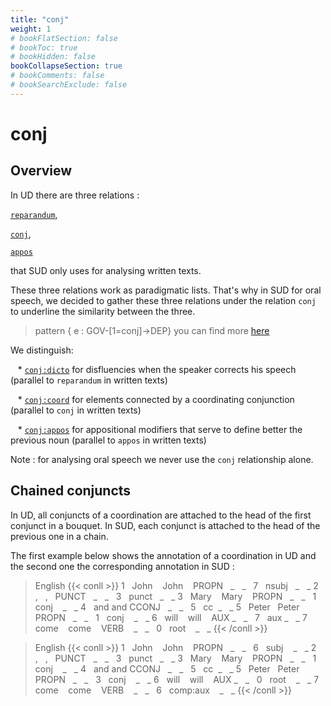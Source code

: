 ```yaml
---
title: "conj"
weight: 1
# bookFlatSection: false
# bookToc: true
# bookHidden: false
bookCollapseSection: true
# bookComments: false
# bookSearchExclude: false
---
```


# conj

## Overview 

In UD there are three relations :

[`reparandum`](https://universaldependencies.org/u/dep/reparandum.html),

[`conj`](https://universaldependencies.org/u/dep/conj.html),

[`appos`](https://universaldependencies.org/u/dep/appos.html)

that SUD only uses for analysing written texts.

These three relations work as paradigmatic lists. That's why in SUD for oral speech, we decided to gather these three relations under the relation `conj` to underline the similarity between the three.

> pattern { e : GOV-[1=conj]->DEP}
> you can find more [here](http://universal.grew.fr/?custom=63ff56c2f1034)

We distinguish:

   * [`conj:dicto`](./conj_dicto.md) for disfluencies when the speaker corrects his speech (parallel to `reparandum` in written texts)

   * [`conj:coord`](./conj_coord.md) for elements connected by a coordinating conjunction (parallel to `conj` in written texts)

   * [`conj:appos`](./conj_appos.md) for appositional modifiers that serve to define better the previous noun (parallel to `appos` in written texts)

Note : for analysing oral speech we never use the `conj` relationship alone.


## Chained conjuncts

In UD, all conjuncts of a coordination are attached to the head of the first conjunct in a bouquet. In SUD, each conjunct is attached to the head of the previous one in a chain.


The first example below shows the annotation of a coordination in UD and the second one the corresponding annotation in SUD : 
  
> English
{{< conll >}}
1   John    John    PROPN   _   _   7   nsubj   _   _
2   ,   ,   PUNCT   _   _   3   punct   _   _
3   Mary    Mary    PROPN   _   _   1   conj    _   _
4   and and CCONJ   _   _   5   cc  _   _
5   Peter   Peter   PROPN   _   _   1   conj    _   _
6   will    will    AUX _   _   7   aux _   _
7   come    come    VERB    _   _   0   root    _   _
{{< /conll >}}


> English
{{< conll >}}
1   John    John    PROPN   _   _   6   subj    _   _
2   ,   ,   PUNCT   _   _   3   punct   _   _
3   Mary    Mary    PROPN   _   _   1   conj    _   _
4   and and CCONJ   _   _   5   cc  _   _
5   Peter   Peter   PROPN   _   _   3   conj    _   _
6   will    will    AUX _   _   0   root    _   _
7   come    come    VERB    _   _   6   comp:aux    _   _
{{< /conll >}}
